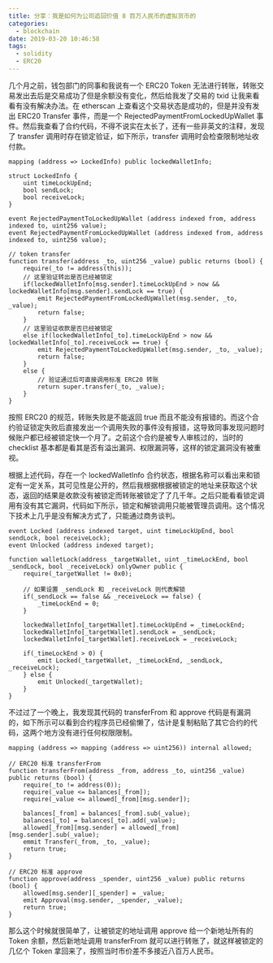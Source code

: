 ```yaml
---
title: 分享：我是如何为公司追回价值 8 百万人民币的虚拟货币的
categories:
  - blockchain
date: 2019-03-20 10:46:58
tags:
  - solidity
  - ERC20
---
```


几个月之前，钱包部门的同事和我说有一个 ERC20 Token 无法进行转账，转账交易发出去后是交易成功了但是余额没有变化，然后给我发了交易的 txid 让我来看看有没有解决办法。在 etherscan 上查看这个交易状态是成功的，但是并没有发出 ERC20 Transfer 事件，而是一个 RejectedPaymentFromLockedUpWallet 事件。然后我查看了合约代码，不得不说实在太长了，还有一些非英文的注释，发现了 transfer 调用时存在锁定验证，如下所示，transfer 调用时会检查限制地址收付款。

```solidity
mapping (address => LockedInfo) public lockedWalletInfo;

struct LockedInfo {
    uint timeLockUpEnd;
    bool sendLock;
    bool receiveLock;
}

event RejectedPaymentToLockedUpWallet (address indexed from, address indexed to, uint256 value);
event RejectedPaymentFromLockedUpWallet (address indexed from, address indexed to, uint256 value);

// token transfer
function transfer(address _to, uint256 _value) public returns (bool) {
    require(_to != address(this));
    // 这里验证转出是否已经被锁定
    if(lockedWalletInfo[msg.sender].timeLockUpEnd > now && lockedWalletInfo[msg.sender].sendLock == true) {
        emit RejectedPaymentFromLockedUpWallet(msg.sender, _to, _value);
        return false;
    }
    // 这里验证收款是否已经被锁定
    else if(lockedWalletInfo[_to].timeLockUpEnd > now && lockedWalletInfo[_to].receiveLock == true) {
        emit RejectedPaymentToLockedUpWallet(msg.sender, _to, _value);
        return false;
    }
    else {
        // 验证通过后可直接调用标准 ERC20 转账
        return super.transfer(_to, _value);
    }
}
```

按照 ERC20 的规范，转账失败是不能返回 true 而且不能没有报错的。而这个合约验证锁定失败后直接发出一个调用失败的事件没有报错，这导致同事发现问题时候账户都已经被锁定快一个月了。之前这个合约是被专人审核过的，当时的 checklist 基本都是看其是否有溢出漏洞、权限漏洞等，这样的锁定漏洞没有被重视。

根据上述代码，存在一个 lockedWalletInfo 合约状态，根据名称可以看出来和锁定有一定关系，其可见性是公开的，然后我根据根据被锁定的地址来获取这个状态，返回的结果是收款没有被锁定而转账被锁定了了几千年。之后只能看看锁定调用有没有其它漏洞，代码如下所示，锁定和解锁调用只能被管理员调用。这个情况下技术上几乎是没有解决方式了，只能通过商务谈判。

```solidity
event Locked (address indexed target, uint timeLockUpEnd, bool sendLock, bool receiveLock);
event Unlocked (address indexed target);

function walletLock(address _targetWallet, uint _timeLockEnd, bool _sendLock, bool _receiveLock) onlyOwner public {
    require(_targetWallet != 0x0);

    // 如果设置 _sendLock 和 _receiveLock 则代表解锁
    if(_sendLock == false && _receiveLock == false) {
        _timeLockEnd = 0;
    }

    lockedWalletInfo[_targetWallet].timeLockUpEnd = _timeLockEnd;
    lockedWalletInfo[_targetWallet].sendLock = _sendLock;
    lockedWalletInfo[_targetWallet].receiveLock = _receiveLock;

    if(_timeLockEnd > 0) {
        emit Locked(_targetWallet, _timeLockEnd, _sendLock, _receiveLock);
    } else {
        emit Unlocked(_targetWallet);
    }
}
```

不过过了一个晚上，我发现其代码的 transferFrom 和 approve 代码是有漏洞的，如下所示可以看到合约程序员已经偷懒了，估计是复制粘贴了其它合约的代码，这两个地方没有进行任何权限限制。

```solidity
mapping (address => mapping (address => uint256)) internal allowed;

// ERC20 标准 transferFrom
function transferFrom(address _from, address _to, uint256 _value) public returns (bool) {
    require(_to != address(0));
    require(_value <= balances[_from]);
    require(_value <= allowed[_from][msg.sender]);

    balances[_from] = balances[_from].sub(_value);
    balances[_to] = balances[_to].add(_value);
    allowed[_from][msg.sender] = allowed[_from][msg.sender].sub(_value);
    emmit Transfer(_from, _to, _value);
    return true;
}

// ERC20 标准 approve
function approve(address _spender, uint256 _value) public returns (bool) {
    allowed[msg.sender][_spender] = _value;
    emit Approval(msg.sender, _spender, _value);
    return true;
}
```

那么这个时候就很简单了，让被锁定的地址调用 approve 给一个新地址所有的 Token 余额，然后新地址调用 transferFrom 就可以进行转账了，就这样被锁定的几亿个 Token 拿回来了，按照当时市价差不多接近八百万人民币。
